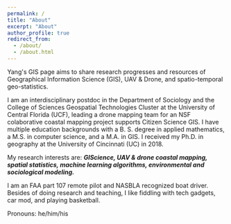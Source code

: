```yaml
---
permalink: /
title: "About"
excerpt: "About"
author_profile: true
redirect_from: 
  - /about/
  - /about.html
---
```

Yang's GIS page aims to share research progresses and resources of Geographical Information Science (GIS), UAV & Drone, and spatio-temporal geo-statistics. 

I am an interdisciplinary postdoc in the 
Department of Sociology
and the College of Sciences Geospatial Technologies Cluster at 
the University of Central Florida (UCF), leading a drone mapping team for an NSF colaborative coastal mapping project supports Citizen Science GIS. I have multiple education backgrounds with a B. S. degree in applied mathematics, a M.S. in computer science, and a M.A. in GIS. I received my Ph.D. in geography at the University of 
Cincinnati (UC) in 2018. 

My research interests are: **_GIScience, UAV & drone coastal mapping, spatial 
statistics,  machine learning 
algorithms, environmental and sociological modeling._**

I am an FAA part 107 remote pilot and NASBLA recognized boat driver. Besides of doing research and teaching, I like fiddling with tech gadgets, car mod, and playing basketball.

Pronouns: he/him/his

